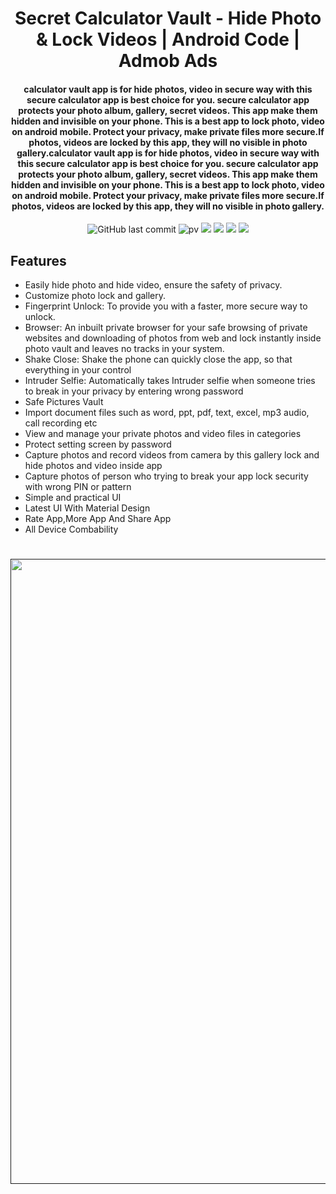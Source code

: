 <h1 align="center">Secret Calculator Vault - Hide Photo & Lock Videos | Android Code | Admob Ads</h1>
   
<h4 align="center">calculator vault app is for hide photos, video in secure way with this secure calculator app is best choice for you. secure calculator app protects your photo album, gallery, secret videos. This app make them hidden and invisible on your phone. This is a best app to lock photo, video on android mobile. Protect your privacy, make private files more secure.If photos, videos are locked by this app, they will no visible in photo gallery.calculator vault app is for hide photos, video in secure way with this secure calculator app is best choice for you. secure calculator app protects your photo album, gallery, secret videos. This app make them hidden and invisible on your phone. This is a best app to lock photo, video on android mobile. Protect your privacy, make private files more secure.If photos, videos are locked by this app, they will no visible in photo gallery.</h4>



<div align="center">

![GitHub last commit](https://img.shields.io/github/last-commit/AndroidWithRossyn/Calculator-Vault)
![pv](https://pageview.vercel.app/?github_repo=Calculator-Vault)
<a href="https://t.me/banrossyn" target="_blank"><img src="https://img.shields.io/badge/Telegram-%40banrossyn-28a8ea"></a>
<a href="https://wa.me/+919694260426/" target="_blank"><img src="https://img.shields.io/badge/whatsapp-%40+919694260426-28a8ea"></a>
<a href="https://www.linkedin.com/in/banrossyn/" target="_blank"><img src="https://img.shields.io/badge/LinkedIn-banrossyn-informational"></a>
<a href="mailto:banrossyn@gmail.com"><img src="https://img.shields.io/badge/Email-banrossyn%40gmail.com-blue"></a>

</div>




## Features
- Easily hide photo and hide video, ensure the safety of privacy.
- Customize photo lock and gallery.
- Fingerprint Unlock: To provide you with a faster, more secure way to unlock.
- Browser: An inbuilt private browser for your safe browsing of private websites and downloading of photos from web and lock instantly inside photo vault and leaves no tracks in your system.
- Shake Close: Shake the phone can quickly close the app, so that everything in your control
- Intruder Selfie: Automatically takes Intruder selfie when someone tries to break in your privacy by entering wrong password
- Safe Pictures Vault
- Import document files such as word, ppt, pdf, text, excel, mp3 audio, call recording etc
- View and manage your private photos and video files in categories
- Protect setting screen by password
- Capture photos and record videos from camera by this gallery lock and hide photos and video inside app
- Capture photos of person who trying to break your app lock security with wrong PIN or pattern
- Simple and practical UI
- Latest UI With Material Design
- Rate App,More App And Share App
- All Device Combability


# 
 <p align="center">
    <a href="">
      <img src="https://camo.envatousercontent.com/e99a3ca28fccdf43402b604505e49c8f6e532ecd/68747470733a2f2f656e7661746f2e766f637379696e666f746563682e636f6d2f61706b2f41696d706f7274616e742f636f646563616e796f6e2f4170702f616e64726f69642f5365637265742043616c63756c61746f72205661756c742f6269672e706e67" width="1000" />
    </a>
  </p>
